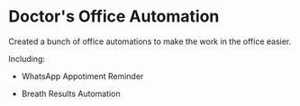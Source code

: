 # Doctor's Office Automation

Created a bunch of office automations to make the work in the office easier.

Including:
- WhatsApp Appotiment Reminder

   




- Breath Results Automation
